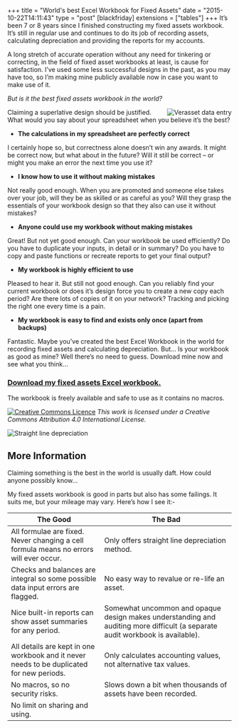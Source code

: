 +++
title = "World's best Excel Workbook for Fixed Assets"
date = "2015-10-22T14:11:43"
type = "post"
[blackfriday]
    extensions = ["tables"]
+++
It’s been 7 or 8 years since I finished constructing my fixed assets workbook. It’s still in regular use and continues to do its job of recording assets, calculating depreciation and providing the reports for my accounts.

A long stretch of accurate operation without any need for tinkering or correcting, in the field of fixed asset workbooks at least, is cause for satisfaction. I’ve used some less successful designs in the past, as you may have too, so I’m making mine publicly available now in case you want to make use of it.

*But is it the best fixed assets workbook in the world?*

<img alt="Verasset data entry" src="/img/verasset-data-entry-small-v.gif" style="float:right;"/>
Claiming a superlative design should be justified. What would you say about your spreadsheet when you believe it’s the best?

- **The calculations in my spreadsheet are perfectly correct**

I certainly hope so, but correctness alone doesn’t win any awards. It might be correct now, but what about in the future? Will it still be correct – or might you make an error the next time you use it?

- **I know how to use it without making mistakes**

Not really good enough. When you are promoted and someone else takes over your job, will they be as skilled or as careful as you? Will they grasp the essentials of your workbook design so that they also can use it without mistakes?

- **Anyone could use my workbook without making mistakes**

Great! But not yet good enough. Can your workbook be used efficiently? Do you have to duplicate your inputs, in detail or in summary? Do you have to copy and paste functions or recreate reports to get your final output?

- **My workbook is highly efficient to use**

Pleased to hear it. But still not good enough. Can you reliably find your current workbook or does it’s design force you to create a new copy each period? Are there lots of copies of it on your network? Tracking and picking the right one every time is a pain.

- **My workbook is easy to find and exists only once (apart from backups)**

Fantastic. Maybe you’ve created the best Excel Workbook in the world for recording fixed assets and calculating depreciation. But…
Is your workbook as good as mine? 
Well there’s no need to guess. Download mine now and see what you think…

### [Download my fixed assets Excel workbook.](https://s3-eu-west-1.amazonaws.com/reconcilable/Reconcilable+Fixed+Assets.xlsx)

The workbook is freely available and safe to use as it contains no macros.

[![Creative Commons Licence](/img/88x31.png)](http://creativecommons.org/licenses/by/4.0/)
*This work is licensed under a Creative Commons Attribution 4.0 International License.*

![Straight line depreciation](/img/straight-line-graph.gif)

## More Information
Claiming something is the best in the world is usually daft. How could anyone possibly know…

My fixed assets workbook is good in parts but also has some failings. It suits me, but your mileage may vary. Here’s how I see it:-

<table>
<thead>
<tr>
<th>The Good</th><th>The Bad</th>
</tr>
</thead>
<tbody>
<tr>
<tr><td>All formulae are fixed. Never changing a cell formula means no errors will ever occur.</td><td>Only offers straight line depreciation method.</td></tr>
<tr><td>Checks and balances are integral so some possible data input errors are flagged.</td><td>No easy way to revalue or re-life an asset.</td></tr>
<tr><td>Nice built-in reports can show asset summaries for any period.</td><td>Somewhat uncommon and opaque design makes understanding and auditing more difficult (a separate audit workbook is available).</td></tr>
<tr><td>All details are kept in one workbook and it never needs to be duplicated for new periods.</td><td>Only calculates accounting values, not alternative tax values.</td></tr>
<tr><td>No macros, so no security risks.</td><td>Slows down a bit when thousands of assets have been recorded.</td></tr>
<tr><td>No limit on sharing and using.</td><td>&nbsp;</td></tr>
</tbody>
</table>
